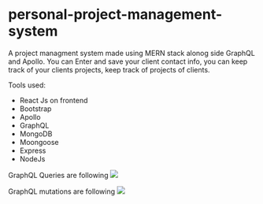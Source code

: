 # personal-project-management-system

A project managment system made using MERN stack alonog side GraphQL and Apollo.
You can Enter and save your client contact info, you can keep track of your clients projects, keep track of projects of clients. 

Tools used:
  - React Js on frontend
  - Bootstrap
  - Apollo 
  - GraphQL
  - MongoDB
  - Moongoose
  - Express
  - NodeJs


GraphQL Queries are following 
<img src='./backend/"Screenshot 2022-06-15 221641.jpg"'/>

GraphQL mutations are following
<img src='./backend/"Screenshot 2022-06-15 221625.jpg"'/>


